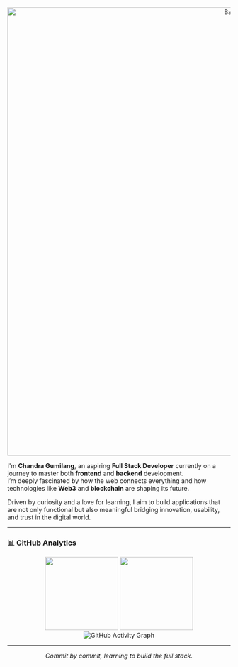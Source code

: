 <div align="center">
  <img src="https://capsule-render.vercel.app/api?type=waving&height=200&color=0:3a8296,100,091519&text=Hi,%20I%27m%20Chandra%20Gumilang&fontAlign=50&textBg=false&fontSize=50&animation=twinkling&section=header&desc=On%20my%20journey%20to%20becoming%20a%20Full%20Stack%20Developer&descAlign=50&descAlignY=95&fontAlignY=40&fontColor=61DAFB" alt="Banner" width="1010"/>
</div>

I'm **Chandra Gumilang**, an aspiring **Full Stack Developer** currently on a journey to master both **frontend** and **backend** development.  
I’m deeply fascinated by how the web connects everything and how technologies like **Web3** and **blockchain** are shaping its future.  

Driven by curiosity and a love for learning, I aim to build applications that are not only functional but also meaningful bridging innovation, usability, and trust in the digital world.

---

### 📊 GitHub Analytics

<div align="center">
  <img height="165em" src="https://github-readme-stats-eight-theta.vercel.app/api?username=0xCGrekt&show_icons=true&theme=react&include_all_commits=true&count_private=true&hide_border=true"/>
  <img height="165em" src="https://github-readme-stats-eight-theta.vercel.app/api/top-langs/?username=0xCGrekt&layout=compact&langs_count=10&theme=react&hide_border=true"/>
</div>

<div align="center">
  <img src="https://github-readme-activity-graph.vercel.app/graph?username=0xCGrekt&theme=react&hide_border=true" alt="GitHub Activity Graph"/>
</div>

---

<p align="center">
  <i>Commit by commit, learning to build the full stack.</i>
</p>
